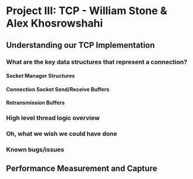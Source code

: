 # Project III: TCP - William Stone & Alex Khosrowshahi

## Understanding our TCP Implementation

### What are the key data structures that represent a connection?

#### Socket Manager Structures

#### Connection Socket Send/Receive Buffers

#### Retransmission Buffers

### High level thread logic overview

### Oh, what we wish we could have done

### Known bugs/issues

## Performance Measurement and Capture
